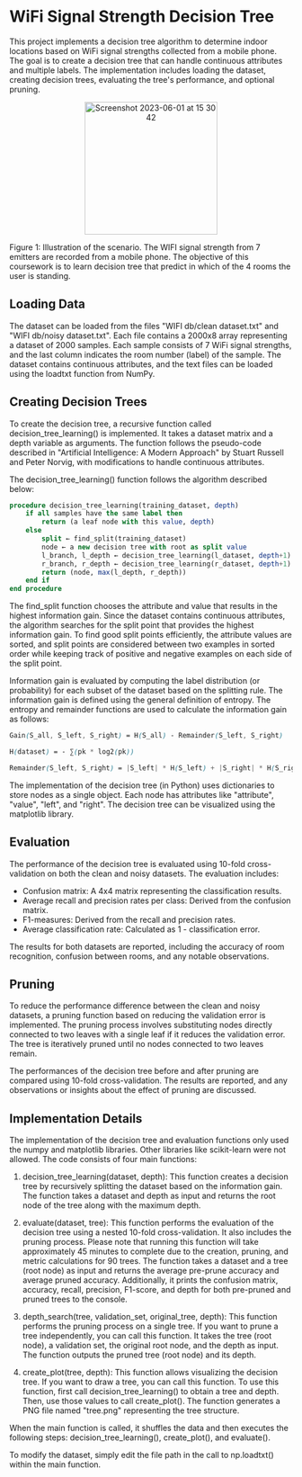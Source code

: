 # WiFi Signal Strength Decision Tree
This project implements a decision tree algorithm to determine indoor locations based on WiFi signal strengths collected from a mobile phone. The goal is to create a decision tree that can handle continuous attributes and multiple labels. The implementation includes loading the dataset, creating decision trees, evaluating the tree's performance, and optional pruning.

<p align="center">
<img width="236" alt="Screenshot 2023-06-01 at 15 30 42" src="https://github.com/ghchen99/wifi-signal-strength-decision-tree/assets/56446026/b70b15ac-4452-44d6-bbae-779af0e78536">
 </p>

Figure 1: Illustration of the scenario. The WIFI signal strength from 7 emitters are recorded from a mobile phone. The objective of this coursework is to learn decision tree that predict in which of the 4 rooms the user is standing.

## Loading Data
The dataset can be loaded from the files "WIFI db/clean dataset.txt" and "WIFI db/noisy dataset.txt". Each file contains a 2000x8 array representing a dataset of 2000 samples. Each sample consists of 7 WiFi signal strengths, and the last column indicates the room number (label) of the sample. The dataset contains continuous attributes, and the text files can be loaded using the loadtxt function from NumPy.

## Creating Decision Trees
To create the decision tree, a recursive function called decision_tree_learning() is implemented. It takes a dataset matrix and a depth variable as arguments. The function follows the pseudo-code described in "Artificial Intelligence: A Modern Approach" by Stuart Russell and Peter Norvig, with modifications to handle continuous attributes.

The decision_tree_learning() function follows the algorithm described below:

```sql
procedure decision_tree_learning(training_dataset, depth)
    if all samples have the same label then
        return (a leaf node with this value, depth)
    else
        split ← find_split(training_dataset)
        node ← a new decision tree with root as split value
        l_branch, l_depth ← decision_tree_learning(l_dataset, depth+1)
        r_branch, r_depth ← decision_tree_learning(r_dataset, depth+1)
        return (node, max(l_depth, r_depth))
    end if
end procedure
```

The find_split function chooses the attribute and value that results in the highest information gain. Since the dataset contains continuous attributes, the algorithm searches for the split point that provides the highest information gain. To find good split points efficiently, the attribute values are sorted, and split points are considered between two examples in sorted order while keeping track of positive and negative examples on each side of the split point.

Information gain is evaluated by computing the label distribution (or probability) for each subset of the dataset based on the splitting rule. The information gain is defined using the general definition of entropy. The entropy and remainder functions are used to calculate the information gain as follows:

```scss
Gain(S_all, S_left, S_right) = H(S_all) - Remainder(S_left, S_right)

H(dataset) = - ∑(pk * log2(pk))

Remainder(S_left, S_right) = |S_left| * H(S_left) + |S_right| * H(S_right) / (|S_left| + |S_right|)
```
The implementation of the decision tree (in Python) uses dictionaries to store nodes as a single object. Each node has attributes like "attribute", "value", "left", and "right". The decision tree can be visualized using the matplotlib library.

## Evaluation
The performance of the decision tree is evaluated using 10-fold cross-validation on both the clean and noisy datasets. The evaluation includes:

- Confusion matrix: A 4x4 matrix representing the classification results.
- Average recall and precision rates per class: Derived from the confusion matrix.
- F1-measures: Derived from the recall and precision rates.
- Average classification rate: Calculated as 1 - classification error.

The results for both datasets are reported, including the accuracy of room recognition, confusion between rooms, and any notable observations.

## Pruning
To reduce the performance difference between the clean and noisy datasets, a pruning function based on reducing the validation error is implemented. The pruning process involves substituting nodes directly connected to two leaves with a single leaf if it reduces the validation error. The tree is iteratively pruned until no nodes connected to two leaves remain.

The performances of the decision tree before and after pruning are compared using 10-fold cross-validation. The results are reported, and any observations or insights about the effect of pruning are discussed.

## Implementation Details
The implementation of the decision tree and evaluation functions only used the numpy and matplotlib libraries. Other libraries like scikit-learn were not allowed. The code consists of four main functions:

1. decision_tree_learning(dataset, depth): This function creates a decision tree by recursively splitting the dataset based on the information gain. The function takes a dataset and depth as input and returns the root node of the tree along with the maximum depth.

2. evaluate(dataset, tree): This function performs the evaluation of the decision tree using a nested 10-fold cross-validation. It also includes the pruning process. Please note that running this function will take approximately 45 minutes to complete due to the creation, pruning, and metric calculations for 90 trees. The function takes a dataset and a tree (root node) as input and returns the average pre-prune accuracy and average pruned accuracy. Additionally, it prints the confusion matrix, accuracy, recall, precision, F1-score, and depth for both pre-pruned and pruned trees to the console.

3. depth_search(tree, validation_set, original_tree, depth): This function performs the pruning process on a single tree. If you want to prune a tree independently, you can call this function. It takes the tree (root node), a validation set, the original root node, and the depth as input. The function outputs the pruned tree (root node) and its depth.

4. create_plot(tree, depth): This function allows visualizing the decision tree. If you want to draw a tree, you can call this function. To use this function, first call decision_tree_learning() to obtain a tree and depth. Then, use those values to call create_plot(). The function generates a PNG file named "tree.png" representing the tree structure.

When the main function is called, it shuffles the data and then executes the following steps: decision_tree_learning(), create_plot(), and evaluate().

To modify the dataset, simply edit the file path in the call to np.loadtxt() within the main function.
